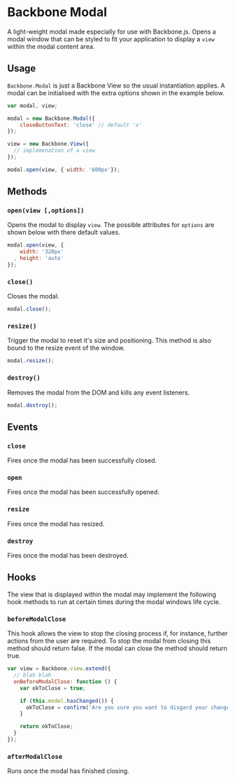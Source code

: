 Backbone Modal
===

A light-weight modal made especially for use with Backbone.js. Opens
a modal window that can be styled to fit your application to
display a `view` within the modal content area.

Usage
---
`Backbone.Modal` is just a Backbone View so the usual instantiation applies.
A modal can be initialised with the extra options shown in the example below.
```javascript
var modal, view;

modal = new Backbone.Modal({
    closeButtonText: 'close' // default 'x'
});

view = new Backbone.View({
  // implemenation of a view
});

modal.open(view, { width: '600px'});
```

Methods
---
### `open(view [,options])`
Opens the modal to display `view`. The possible attributes for `options` are 
shown below with there default values.
```javascript
modal.open(view, {
    width: '320px'
  , height: 'auto'
});
```

### `close()`
Closes the modal.
```javascript
modal.close();
```

### `resize()`
Trigger the modal to reset it's size and positioning. This method is also bound
to the resize event of the window.
```javascript
modal.resize();
```

### `destroy()`
Removes the modal from the DOM and kills any event listeners.
```javascript
modal.destroy();
```

Events
---
### `close`
Fires once the modal has been successfully closed.

### `open`
Fires once the modal has been successfully opened.

### `resize`
Fires once the modal has resized.

### `destroy`
Fires once the modal has been destroyed.

Hooks
---
The view that is displayed within the modal may implement the 
following hook methods to run at certain times during the modal
windows life cycle.

### `beforeModalClose`
This hook allows the view to stop the closing process if, for instance,
further actions from the user are required. To stop the modal from closing
this method should return false. If the modal can close the method
should return true.
```javascript
var view = Backbone.view.extend({
  // blah blah
  onBeforeModalClose: function () {
    var okToClose = true;

    if (this.model.hasChanged()) {
      okToClose = confirm('Are you sure you want to disgard your changes?');
    }

    return okToClose;
  }
});
```

### `afterModalClose`
Runs once the modal has finished closing.

